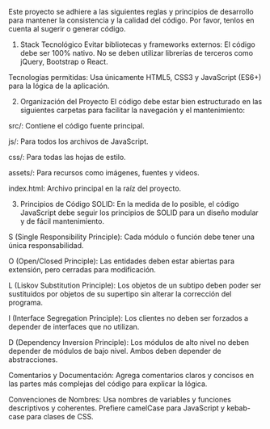 Este proyecto se adhiere a las siguientes reglas y principios de desarrollo para mantener la consistencia y la calidad del código. Por favor, tenlos en cuenta al sugerir o generar código.

1. Stack Tecnológico
Evitar bibliotecas y frameworks externos: El código debe ser 100% nativo. No se deben utilizar librerías de terceros como jQuery, Bootstrap o React.

Tecnologías permitidas: Usa únicamente HTML5, CSS3 y JavaScript (ES6+) para la lógica de la aplicación.

2. Organización del Proyecto
El código debe estar bien estructurado en las siguientes carpetas para facilitar la navegación y el mantenimiento:

src/: Contiene el código fuente principal.

js/: Para todos los archivos de JavaScript.

css/: Para todas las hojas de estilo.

assets/: Para recursos como imágenes, fuentes y videos.

index.html: Archivo principal en la raíz del proyecto.

3. Principios de Código
SOLID: En la medida de lo posible, el código JavaScript debe seguir los principios de SOLID para un diseño modular y de fácil mantenimiento.

S (Single Responsibility Principle): Cada módulo o función debe tener una única responsabilidad.

O (Open/Closed Principle): Las entidades deben estar abiertas para extensión, pero cerradas para modificación.

L (Liskov Substitution Principle): Los objetos de un subtipo deben poder ser sustituidos por objetos de su supertipo sin alterar la corrección del programa.

I (Interface Segregation Principle): Los clientes no deben ser forzados a depender de interfaces que no utilizan.

D (Dependency Inversion Principle): Los módulos de alto nivel no deben depender de módulos de bajo nivel. Ambos deben depender de abstracciones.

Comentarios y Documentación: Agrega comentarios claros y concisos en las partes más complejas del código para explicar la lógica.

Convenciones de Nombres: Usa nombres de variables y funciones descriptivos y coherentes. Prefiere camelCase para JavaScript y kebab-case para clases de CSS.

